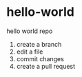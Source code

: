 # hello-world
hello world repo

1) create a branch
2) edit a file
3) commit changes
4) create a pull request
